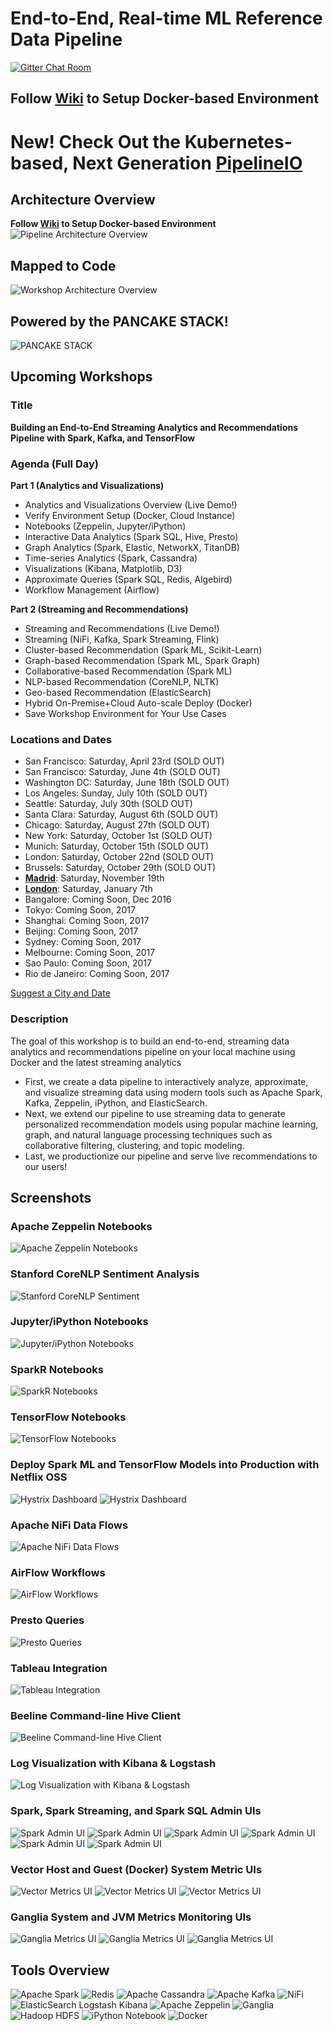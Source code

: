 # End-to-End, Real-time ML Reference Data Pipeline

[![Gitter Chat Room](https://badges.gitter.im/fluxcapacitor/pipeline.svg)](https://gitter.im/fluxcapacitor/pipeline?utm_source=badge&utm_medium=badge&utm_campaign=pr-badge&utm_content=badge)

## Follow [Wiki](https://github.com/fluxcapacitor/pipeline/wiki) to Setup Docker-based Environment

# New!  Check Out the Kubernetes-based, Next Generation [PipelineIO](https://github.com/fluxcapacitor/pipeline.io)

## Architecture Overview
**Follow [Wiki](https://github.com/fluxcapacitor/pipeline/wiki) to Setup Docker-based Environment**
![Pipeline Architecture Overview](http://pipeline.io/images/architecture-overview-768x563.png)

## Mapped to Code
![Workshop Architecture Overview](http://pipeline.io/images/architecture-overview-mapped-to-code-768x563.png)

## Powered by the PANCAKE STACK!
![PANCAKE STACK](http://advancedspark.com.s3-website-us-west-2.amazonaws.com/img/pancake-stack-sign-sm.png)

## Upcoming Workshops
### Title
**Building an End-to-End Streaming Analytics and Recommendations Pipeline with Spark, Kafka, and TensorFlow**

### Agenda (Full Day)
**Part 1 (Analytics and Visualizations)**
* Analytics and Visualizations Overview (Live Demo!)
* Verify Environment Setup (Docker, Cloud Instance)
* Notebooks (Zeppelin, Jupyter/iPython)
* Interactive Data Analytics (Spark SQL, Hive, Presto)
* Graph Analytics (Spark, Elastic, NetworkX, TitanDB)
* Time-series Analytics (Spark, Cassandra)
* Visualizations (Kibana, Matplotlib, D3)
* Approximate Queries (Spark SQL, Redis, Algebird)
* Workflow Management (Airflow)

**Part 2 (Streaming and Recommendations)**
* Streaming and Recommendations (Live Demo!)
* Streaming (NiFi, Kafka, Spark Streaming, Flink)
* Cluster-based Recommendation (Spark ML, Scikit-Learn)
* Graph-based Recommendation (Spark ML, Spark Graph)
* Collaborative-based Recommendation (Spark ML)
* NLP-based Recommendation (CoreNLP, NLTK)
* Geo-based Recommendation (ElasticSearch)
* Hybrid On-Premise+Cloud Auto-scale Deploy (Docker)
* Save Workshop Environment for Your Use Cases

### Locations and Dates
* San Francisco: Saturday, April 23rd (SOLD OUT)
* San Francisco: Saturday, June 4th (SOLD OUT)
* Washington DC: Saturday, June 18th (SOLD OUT)
* Los Angeles: Sunday, July 10th (SOLD OUT)
* Seattle: Saturday, July 30th (SOLD OUT)
* Santa Clara: Saturday, August 6th (SOLD OUT)
* Chicago: Saturday, August 27th (SOLD OUT)
* New York: Saturday, October 1st (SOLD OUT)
* Munich: Saturday, October 15th (SOLD OUT)
* London: Saturday, October 22nd (SOLD OUT)
* Brussels: Saturday, October 29th (SOLD OUT)
* **[Madrid](http://end-to-end-streaming-recommendations-spark-madrid.eventbrite.com/?discount=ADVANCEDSPARK20)**: Saturday, November 19th
* **[London](http://end-to-end-streaming-recommendations-spark-london2.eventbrite.com/?discount=ADVANCEDSPARK25)**: Saturday, January 7th
* Bangalore: Coming Soon, Dec 2016
* Tokyo: Coming Soon, 2017
* Shanghai: Coming Soon, 2017
* Beijing: Coming Soon, 2017
* Sydney: Coming Soon, 2017
* Melbourne: Coming Soon, 2017
* Sao Paulo: Coming Soon, 2017
* Rio de Janeiro: Coming Soon, 2017

[Suggest a City and Date](http://goo.gl/forms/g9VZ5jAhKdw11SQd2)
      
### Description
The goal of this workshop is to build an end-to-end, streaming data analytics and recommendations pipeline on your local machine using Docker and the latest streaming analytics 
* First, we create a data pipeline to interactively analyze, approximate, and visualize streaming data using modern tools such as Apache Spark, Kafka, Zeppelin, iPython, and ElasticSearch.
* Next, we extend our pipeline to use streaming data to generate personalized recommendation models using popular machine learning, graph, and natural language processing techniques such as collaborative filtering, clustering, and topic modeling.
* Last, we productionize our pipeline and serve live recommendations to our users!
  
##  Screenshots
### Apache Zeppelin Notebooks
![Apache Zeppelin Notebooks](http://advancedspark.com.s3-website-us-west-2.amazonaws.com/img/zeppelin-notebooks-sm.png)

### Stanford CoreNLP Sentiment Analysis
![Stanford CoreNLP Sentiment](http://advancedspark.com.s3-website-us-west-2.amazonaws.com/img/corenlp-sentiment.png)

### Jupyter/iPython Notebooks
![Jupyter/iPython Notebooks](http://advancedspark.com.s3-website-us-west-2.amazonaws.com/img/jupyter.png)

### SparkR Notebooks
![SparkR Notebooks](http://advancedspark.com.s3-website-us-west-2.amazonaws.com/img/sparkr.png)

### TensorFlow Notebooks
![TensorFlow Notebooks](http://advancedspark.com.s3-website-us-west-2.amazonaws.com/img/tensorflow.png)

### Deploy Spark ML and TensorFlow Models into Production with Netflix OSS
![Hystrix Dashboard](http://advancedspark.com.s3-website-us-west-2.amazonaws.com/img/hystrix-example-600x306.png)
![Hystrix Dashboard](http://advancedspark.com.s3-website-us-west-2.amazonaws.com/img/hystrix-dashboard-annotated-640x411.png)

### Apache NiFi Data Flows
![Apache NiFi Data Flows](http://advancedspark.com.s3-website-us-west-2.amazonaws.com/img/nifi-flow.png)

### AirFlow Workflows
![AirFlow Workflows](http://advancedspark.com.s3-website-us-west-2.amazonaws.com/img/airflow.png)

### Presto Queries
![Presto Queries](http://advancedspark.com.s3-website-us-west-2.amazonaws.com/img/presto.png)

### Tableau Integration
![Tableau Integration](http://advancedspark.com.s3-website-us-west-2.amazonaws.com/img/flux-tableau.png)

### Beeline Command-line Hive Client
![Beeline Command-line Hive Client](http://advancedspark.com.s3-website-us-west-2.amazonaws.com/img/flux-beeline.png)

### Log Visualization with Kibana & Logstash
![Log Visualization with Kibana & Logstash](http://advancedspark.com.s3-website-us-west-2.amazonaws.com/img/flux-kibana.png)

### Spark, Spark Streaming, and Spark SQL Admin UIs
![Spark Admin UI](http://advancedspark.com.s3-website-us-west-2.amazonaws.com/img/flux-spark-1.png)
![Spark Admin UI](http://advancedspark.com.s3-website-us-west-2.amazonaws.com/img/flux-spark-2.png)
![Spark Admin UI](http://advancedspark.com.s3-website-us-west-2.amazonaws.com/img/flux-spark-3.png)
![Spark Admin UI](http://advancedspark.com.s3-website-us-west-2.amazonaws.com/img/flux-spark-4.png)
![Spark Admin UI](http://advancedspark.com.s3-website-us-west-2.amazonaws.com/img/flux-spark-5.png)
![Spark Admin UI](http://advancedspark.com.s3-website-us-west-2.amazonaws.com/img/flux-spark-6.png)

### Vector Host and Guest (Docker) System Metric UIs
![Vector Metrics UI](http://advancedspark.com.s3-website-us-west-2.amazonaws.com/img/vector-01.png)
![Vector Metrics UI](http://advancedspark.com.s3-website-us-west-2.amazonaws.com/img/vector-02.png)
![Vector Metrics UI](http://advancedspark.com.s3-website-us-west-2.amazonaws.com/img/vector-03.png)

### Ganglia System and JVM Metrics Monitoring UIs
![Ganglia Metrics UI](http://advancedspark.com.s3-website-us-west-2.amazonaws.com/img/flux-ganglia-1.png)
![Ganglia Metrics UI](http://advancedspark.com.s3-website-us-west-2.amazonaws.com/img/flux-ganglia-2.png)
![Ganglia Metrics UI](http://advancedspark.com.s3-website-us-west-2.amazonaws.com/img/flux-ganglia-3.png)

## Tools Overview
![Apache Spark](http://spark.apache.org/images/spark-logo.png) ![Redis](https://upload.wikimedia.org/wikipedia/en/thumb/6/6b/Redis_Logo.svg/200px-Redis_Logo.svg.png)
![Apache Cassandra](https://upload.wikimedia.org/wikipedia/commons/a/a0/Cassandra_logo.png)
![Apache Kafka](http://www.bogotobogo.com/Hadoop/images/Ecosystem/Kafka.png)
![NiFi](http://advancedspark.com.s3-website-us-west-2.amazonaws.com/img/nifi-logo.png)
![ElasticSearch Logstash Kibana](https://www.enalean.com/sites/default/files/field/image/elk-logos.png) ![Apache Zeppelin](http://4.bp.blogspot.com/-rsc3t_dZmBg/VbPDwhb_IBI/AAAAAAAABeY/9zKUjK4VFbQ/s1600/zeppelin-bl.png) ![Ganglia](https://developer.nvidia.com/sites/default/files/akamai/cuda/images/Ganglia-logo-small-rs.jpg) ![Hadoop HDFS](http://datatechblog.com/wp-content/uploads/2014/04/HadoopHive.png) ![iPython Notebook](http://ipython.org/ipython-doc/dev/_images/ipynb_icon_128x128.png)
![Docker](http://blog.docker.com/wp-content/uploads/2013/08/KuDr42X_ITXghJhSInDZekNEF0jLt3NeVxtRye3tqco.png)
